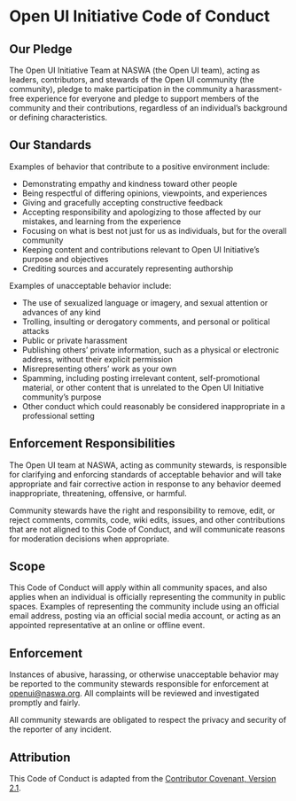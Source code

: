 # Open UI Initiative Code of Conduct


## Our Pledge

The Open UI Initiative Team at NASWA (the Open UI team), acting as leaders, contributors, and stewards of the Open UI community (the community), pledge to make participation in the community a harassment-free experience for everyone and pledge to support members of the community and their contributions, regardless of an individual’s background or defining characteristics. 

## Our Standards

Examples of behavior that contribute to a positive environment include: 

* Demonstrating empathy and kindness toward other people  
* Being respectful of differing opinions, viewpoints, and experiences  
* Giving and gracefully accepting constructive feedback  
* Accepting responsibility and apologizing to those affected by our mistakes, and learning from the experience  
* Focusing on what is best not just for us as individuals, but for the overall community 
* Keeping content and contributions relevant to Open UI Initiative’s purpose and objectives 
* Crediting sources and accurately representing authorship 

Examples of unacceptable behavior include:

* The use of sexualized language or imagery, and sexual attention or advances of any kind  
* Trolling, insulting or derogatory comments, and personal or political attacks  
* Public or private harassment  
* Publishing others’ private information, such as a physical or electronic address, without their explicit permission  
* Misrepresenting others’ work as your own 
* Spamming, including posting irrelevant content, self-promotional material, or other content that is unrelated to the Open UI Initiative community’s purpose 
* Other conduct which could reasonably be considered inappropriate in a professional setting  

## Enforcement Responsibilities

The Open UI team at NASWA, acting as community stewards, is responsible for clarifying and enforcing standards of acceptable behavior and will take appropriate and fair corrective action in response to any behavior deemed inappropriate, threatening, offensive, or harmful. 

Community stewards have the right and responsibility to remove, edit, or reject comments, commits, code, wiki edits, issues, and other contributions that are not aligned to this Code of Conduct, and will communicate reasons for moderation decisions when appropriate. 

## Scope

This Code of Conduct will apply within all community spaces, and also applies when an individual is officially representing the community in public spaces. Examples of representing the community include using an official email address, posting via an official social media account, or acting as an appointed representative at an online or offline event. 

## Enforcement

Instances of abusive, harassing, or otherwise unacceptable behavior may be reported to the community stewards responsible for enforcement at openui@naswa.org. All complaints will be reviewed and investigated promptly and fairly. 

All community stewards are obligated to respect the privacy and security of the reporter of any incident. 

## Attribution

This Code of Conduct is adapted from the [Contributor Covenant, Version 2.1](https://www.contributor-covenant.org/version/2/1/code_of_conduct.html).
